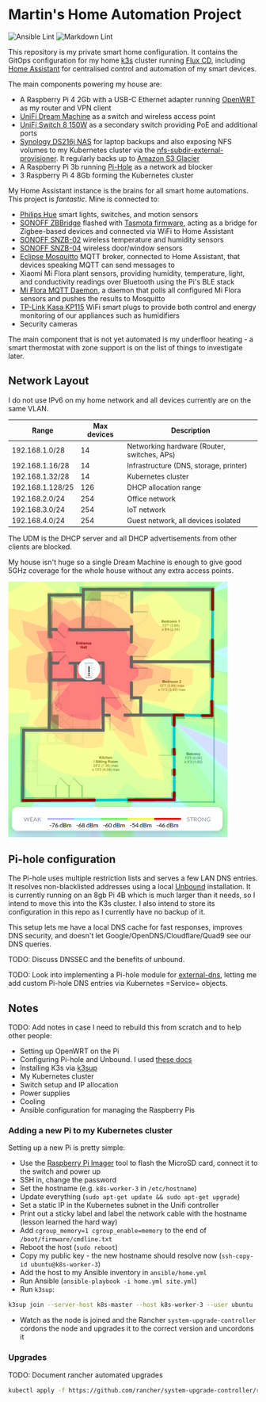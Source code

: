 # Martin's Home Automation Project

![Ansible Lint](https://github.com/mfoo/home/actions/workflows/ansible-lint.yml/badge.svg)
![Markdown Lint](https://github.com/mfoo/home/actions/workflows/markdown-lint.yml/badge.svg)

This repository is my private smart home configuration. It contains the GitOps
configuration for my home [k3s](https://k3s.io/) cluster running [Flux
CD](https://fluxcd.io/), including [Home
Assistant](https://www.home-assistant.io/) for centralised control and
automation of my smart devices.

The main components powering my house are:

- A Raspberry Pi 4 2Gb with a USB-C Ethernet adapter running
  [OpenWRT](https://openwrt.org/) as my router and VPN client
- [UniFi Dream
  Machine](https://store.ui.com/collections/unifi-network-routing-switching/products/unifi-dream-machine)
  as a switch and wireless access point
- [UniFi Switch 8 150W](https://www.ui.com/unifi-switching/unifi-switch-8-150w/)
  as a secondary switch providing PoE and additional ports
- [Synology DS216j
  NAS](https://global.download.synology.com/download/Document/Hardware/DataSheet/DiskStation/16-year/DS216j/enu/Synology_DS216j_Data_Sheet_enu.pdf)
  for laptop backups and also exposing NFS volumes to my Kubernetes cluster via
  the
  [nfs-subdir-external-provisioner](https://github.com/kubernetes-sigs/nfs-subdir-external-provisioner).
  It regularly backs up to [Amazon S3 Glacier](https://aws.amazon.com/glacier/)
- A Raspberry Pi 3b running [Pi-Hole](https://pi-hole.net/) as a network ad
  blocker
- 3 Raspberry Pi 4 8Gb forming the Kubernetes cluster

My Home Assistant instance is the brains for all smart home automations. This
project is *fantastic*. Mine is connected to:

- [Philips Hue](https://www.philips-hue.com/en-gb) smart lights, switches, and
  motion sensors
- [SONOFF ZBBridge](https://sonoff.tech/product/smart-home-security/zbbridge/)
  flashed with [Tasmota firmware](https://tasmota.github.io/docs/), acting as
  a bridge for Zigbee-based devices and connected via WiFi to Home Assistant
- [SONOFF SNZB-02](https://sonoff.tech/product/smart-home-security/snzb-02/)
  wireless temperature and humidity sensors
- [SONOFF SNZB-04](https://sonoff.tech/product/smart-home-security/snzb-04/)
  wireless door/window sensors
- [Eclipse Mosquitto](https://mosquitto.org/) MQTT broker, connected to Home
  Assistant, that devices speaking MQTT can send messages to
- Xiaomi Mi Flora plant sensors, providing humidity, temperature, light, and
  conductivity readings over Bluetooth using the Pi's BLE stack
- [Mi Flora MQTT Daemon](https://github.com/ThomDietrich/miflora-mqtt-daemon), a
  daemon that polls all configured Mi Flora sensors and pushes the results to
  Mosquitto
- [TP-Link Kasa
  KP115](https://www.tp-link.com/uk/home-networking/smart-plug/kp115/) WiFi
  smart plugs to provide both control and energy monitoring of our appliances
  such as humidifiers
- Security cameras

The main component that is not yet automated is my underfloor heating - a smart
thermostat with zone support is on the list of things to investigate later.

## Network Layout

I do not use IPv6 on my home network and all devices currently are on the same
VLAN.

| Range            | Max devices | Description                                 |
|------------------|-------------|---------------------------------------------|
| 192.168.1.0/28   |          14 | Networking hardware (Router, switches, APs) |
| 192.168.1.16/28  |          14 | Infrastructure (DNS, storage, printer)      |
| 192.168.1.32/28  |          14 | Kubernetes cluster                          |
| 192.168.1.128/25 |         126 | DHCP allocation range                       |
| 192.168.2.0/24   |         254 | Office network                              |
| 192.168.3.0/24   |         254 | IoT network                                 |
| 192.168.4.0/24   |         254 | Guest network, all devices isolated         |

The UDM is the DHCP server and all DHCP advertisements from other clients are
blocked.

My house isn't huge so a single Dream Machine is enough to give good 5GHz
coverage for the whole house without any extra access points.

![WiFi coverage floor plan](img/5G_wifi_map.png)

## Pi-hole configuration

The Pi-hole uses multiple restriction lists and serves a few LAN DNS entries. It
resolves non-blacklisted addresses using a local
[Unbound](https://www.nlnetlabs.nl/projects/unbound/about/) installation. It is
currently running on an 8gb Pi 4B which is much larger than it needs, so I
intend to move this into the K3s cluster. I also intend to store its
configuration in this repo as I currently have no backup of it.

This setup lets me have a local DNS cache for fast responses, improves DNS
security, and doesn't let Google/OpenDNS/Cloudflare/Quad9 see our DNS queries.

TODO: Discuss DNSSEC and the benefits of unbound.

TODO: Look into implementing a Pi-hole module for
[external-dns](https://github.com/kubernetes-sigs/external-dns/), letting me add
custom Pi-hole DNS entries via Kubernetes =Service= objects.

## Notes

TODO: Add notes in case I need to rebuild this from scratch and to help other people:

- Setting up OpenWRT on the Pi
- Configuring Pi-hole and Unbound. I used
  [these docs](https://openwrt.org/toh/raspberry_pi_foundation/raspberry_pi)
- Installing K3s via [k3sup](https://github.com/alexellis/k3sup)
- My Kubernetes cluster
- Switch setup and IP allocation
- Power supplies
- Cooling
- Ansible configuration for managing the Raspberry Pis

### Adding a new Pi to my Kubernetes cluster

Setting up a new Pi is pretty simple:

- Use the [Raspberry Pi
  Imager](https://www.raspberrypi.org/blog/raspberry-pi-imager-imaging-utility/)
  tool to flash the MicroSD card, connect it to the switch and power up
- SSH in, change the password
- Set the hostname (e.g. `k8s-worker-3` in `/etc/hostname`)
- Update everything (`sudo apt-get update && sudo apt-get upgrade`)
- Set a static IP in the Kubernetes subnet in the Unifi controller
- Print out a sticky label and label the network cable with the hostname (lesson
  learned the hard way)
- Add `cgroup_memory=1 cgroup_enable=memory` to the end of
  `/boot/firmware/cmdline.txt`
- Reboot the host (`sudo reboot`)
- Copy my public key - the new hostname should resolve now (`ssh-copy-id
  ubuntu@k8s-worker-3`)
- Add the host to my Ansible inventory in `ansible/home.yml`
- Run Ansible (`ansible-playbook -i home.yml site.yml`)
- Run `k3sup`:

```sh
k3sup join --server-host k8s-master --host k8s-worker-3 --user ubuntu
```

- Watch as the node is joined and the Rancher `system-upgrade-controller`
  cordons the node and upgrades it to the correct version and uncordons it

### Upgrades

TODO: Document rancher automated upgrades

```sh
kubectl apply -f https://github.com/rancher/system-upgrade-controller/releases/download/v0.6.2/system-upgrade-controller.yaml
```
